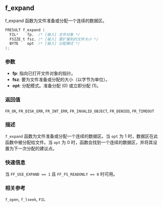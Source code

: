 ## f_expand

f_expand 函数为文件准备或分配一个连续的数据区。

```c
FRESULT f_expand (
  FIL*    fp,  /* [输入] 文件对象 */
  FSIZE_t fsz, /* [输入] 要扩展到的文件大小 */
  BYTE    opt  /* [输入] 分配模式 */
);
```

### 参数

*   **fp**: 指向已打开文件对象的指针。
*   **fsz**: 要为文件准备或分配的大小（以字节为单位）。
*   **opt**: 分配模式。准备分配 (0) 或立即分配 (1)。

### 返回值

`FR_OK`, `FR_DISK_ERR`, `FR_INT_ERR`, `FR_INVALID_OBJECT`, `FR_DENIED`, `FR_TIMEOUT`

### 描述

`f_expand` 函数为文件准备或分配一个连续的数据区。当 `opt` 为 1 时，数据区在此函数中被分配给文件。当 `opt` 为 0 时，函数会找到一个连续的数据区，并将其设置为下一次分配的建议点。

### 快速信息

当 `FF_USE_EXPAND == 1` 且 `FF_FS_READONLY == 0` 时可用。

### 相关参考

`f_open`, `f_lseek`, `FIL`

